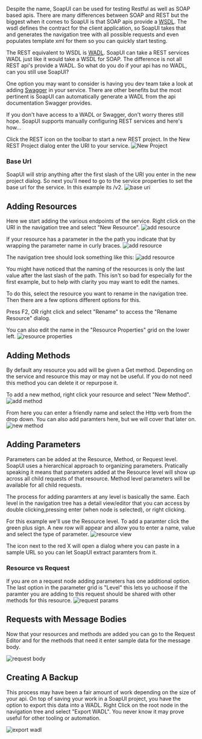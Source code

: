 Despite the name, SoapUI can be used for testing Restful as well as SOAP based apis. There are many differences between SOAP and REST but the biggest when it comes to SoapUI is that SOAP apis provide a [WSDL](). The wsdl defines the contract for the client application, so SoapUI takes that and generates the navigation tree with all possible requests and even populates template xml for them so you can quickly start testing.

The REST equivalent to WSDL is [WADL](). SoapUI can take a REST services WADL just like it would take a WSDL for SOAP. The difference is not all REST api's provide a WADL. So what do you do if your api has no WADL, can you still use SoapUI?

One option you may want to consider is having you dev team take a look at adding [Swagger](http://swagger.io/getting-started/) in your service. There are other benefits but the most pertinent is SoapUI can automatically generate a WADL from the api documentation Swagger provides. 

If you don't have access to a WADL or Swagger, don't worry theres still hope. SoapUI supports manually configuring REST services and here's how...

Click the REST icon on the toolbar to start a new REST project. In the New REST Project dialog enter the URI to your service.
![New Project](NoWadl/NewRestProject.png)

### Base Url
SoapUI will strip anything after the first slash of the URI you enter in the new project dialog. So next you'll need to go to the service properties to set the base url for the service. In this example its /v2.
![base uri](NoWadl/ConfigureBaseUri.png)

## Adding Resources
Here we start adding the various endpoints of the service.
Right click on the URI in the navigation tree and select "New Resource".
![add resource](NoWadl/NewResource.png)

If your resource has a parameter in the the path you indicate that by wrapping the parameter name in curly braces.
![add resource](NoWadl/NewResourceWithParam.png)

The navigation tree should look something like this:
![add resource](NoWadl/NewResourceNavTree.png)

You might have noticed that the naming of the resources is only the last value after the last slash of the path. This isn't so bad for especially for the first example, but to help with clarity you may want to edit the names. 

To do this, select the resource you want to rename in the navigation tree. Then there are a few options different options for this. 

Press F2, OR right click and select "Rename" to access the "Rename Resource" dialog.

You can also edit the name in the "Resource Properties" grid on the lower left. 
![resource properties](NoWadl/ResourceProperties.png)

## Adding Methods
By default any resource you add will be given a Get method. Depending on the service and resource this may or may not be useful. If you do not need this method you can delete it or repurpose it. 

To add a new method, right click your resource and select "New Method".
![add method](NoWadl/AddMethod.png)

From here you can enter a friendly name and select the Http verb from the drop down. You can also add paramters here, but we will cover that later on.
![new method](NoWadl/NewRestMethodDialog.png)

## Adding Parameters
Parameters can be added at the Resource, Method, or Request level. SoapUI uses a hierarchical approach to organizing parameters. Pratically speaking it means that parameters added at the Resource level will show up across all child requests of that resource. Method level parameters will be available for all child requests. 

The process for adding paramters at any level is basically the same. Each level in the navigation tree has a detail view/editor that you can access by double clicking,pressing enter (when node is selected), or right clicking. 

For this example we'll use the Resource level.
To add a paramter click the green plus sign. A new row will appear and allow you to enter a name, value and select the type of parameter.
![resource view](NoWadl/ResourceView.png)

The icon next to the red X will open a dialog where you can paste in a sample URL so you can let SoapUI extract paramters from it. 

### Resource vs Request

If you are on a request node adding parameters has one additional option. 
The last option in the parameter grid is "Level" this lets yo uchoose if the paramter you are adding to this request should be shared with other methods for this resource. 
![request params](NoWadl/RequestViewParams.png)

## Requests with Message Bodies
Now that your resources and methods are added you can go to the Request Editor and for the methods that need it enter sample data for the message body.
  
![request body](NoWadl/RequestViewBody.png)

## Creating A Backup
This process may have been a fair amount of work depending on the size of your api. On top of saving your work in a SoapUI project, you have the option to export this data into a WADL. Right Click on the root node in the navigation tree and select "Export WADL". You never know it may prove useful for other tooling or automation.

![export wadl](NoWadl/exportToWadl.png)




